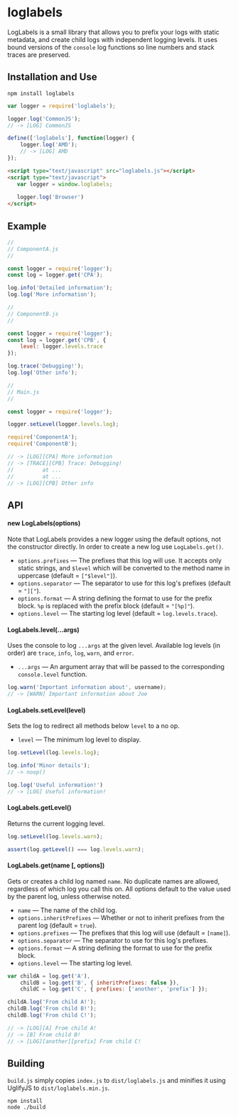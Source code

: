 # loglabels

LogLabels is a small library that allows you to prefix your logs with static
metadata, and create child logs with independent logging levels. It uses bound 
versions of the `console` log functions so line numbers and stack traces are 
preserved.

## Installation and Use

`npm install loglabels`

```javascript
var logger = require('loglabels');

logger.log('CommonJS');
// -> [LOG] CommonJS
```

```javascript
define(['loglabels'], function(logger) {
    logger.log('AMD');
    // -> [LOG] AMD
});
```

```html
<script type="text/javascript" src="loglabels.js"></script>
<script type="text/javascript">
   var logger = window.loglabels;
   
   logger.log('Browser')
</script>
```

## Example

```javascript
//
// ComponentA.js
//

const logger = require('logger');
const log = logger.get('CPA');

log.info('Detailed information');
log.log('More information');

//
// ComponentB.js
//

const logger = require('logger');
const log = logger.get('CPB', {
    level: logger.levels.trace
});

log.trace('Debugging!');
log.log('Other info');

//
// Main.js
//

const logger = require('logger');

logger.setLevel(logger.levels.log);

require('ComponentA');
require('ComponentB');

// -> [LOG][CPA] More information
// -> [TRACE][CPB] Trace: Debugging!
//         at ...
//         at ...
// -> [LOG][CPB] Other info
```

## API

#### new LogLabels(options)

Note that LogLabels provides a new logger using the default options, not the
constructor directly. In order to create a new log use `LogLabels.get()`.

* `options.prefixes` — The prefixes that this log will use. It accepts only static
strings, and `$level` which will be converted to the method name in uppercase 
(default = `["$level"]`).
* `options.separator` — The separator to use for this log's prefixes (default = 
`"]["`).
* `options.format` — A string defining the format to use for the prefix block. 
`%p` is replaced with the prefix block (default = `"[%p]"`).
* `options.level` — The starting log level (default = `log.levels.trace`).

#### LogLabels.level(...args)

Uses the console to log `...args` at the given level. Available log levels 
(in order) are `trace`, `info`, `log`, `warn`, and `error`.

* `...args` — An argument array that will be passed to the corresponding 
`console.level` function.

```javascript
log.warn('Important information about', username);
// -> [WARN] Important information about Joe
```

#### LogLabels.setLevel(level)

Sets the log to redirect all methods below `level` to a no op.

* `level` — The minimum log level to display.

```javascript
log.setLevel(log.levels.log);

log.info('Minor details');
// -> noop()

log.log('Useful information!')
// -> [LOG] Useful information!
```

#### LogLabels.getLevel()

Returns the current logging level.

```javascript
log.setLevel(log.levels.warn);

assert(log.getLevel() === log.levels.warn);
```

#### LogLabels.get(name [, options])

Gets or creates a child log named `name`. No duplicate names are allowed, 
regardless of which log you call this on. All options default to the value used
by the parent log, unless otherwise noted.

* `name` — The name of the child log.
* `options.inheritPrefixes` — Whether or not to inherit prefixes from the parent
log (default = `true`).
* `options.prefixes` — The prefixes that this log will use (default = `[name]`).
* `options.separator` — The separator to use for this log's prefixes.
* `options.format` — A string defining the format to use for the prefix block.
* `options.level` — The starting log level.

```javascript
var childA = log.get('A'),
    childB = log.get('B', { inheritPrefixes: false }),
    childC = log.get('C', { prefixes: ['another', 'prefix'] });

childA.log('From child A!');
childB.log('From child B!');
childB.log('From child C!');

// -> [LOG][A] From child A!
// -> [B] From child B!
// -> [LOG][another][prefix] From child C!
```

## Building

`build.js` simply copies `index.js` to `dist/loglabels.js` and minifies it using
UglifyJS to `dist/loglabels.min.js`.

```
npm install
node ./build
```